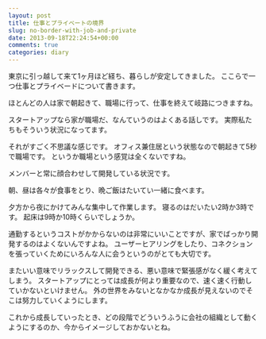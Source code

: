 ```yaml
---
layout: post
title: 仕事とプライベートの境界
slug: no-border-with-job-and-private
date: 2013-09-18T22:24:54+00:00
comments: true
categories: diary
---
```


東京に引っ越して来て1ヶ月ほど経ち、暮らしが安定してきました。
ここらで一つ仕事とプライベードについて書きます。

ほとんどの人は家で朝起きて、職場に行って、仕事を終えて岐路につきますね。

スタートアップなら家が職場だ、なんていうのはよくある話しです。
実際私たちもそういう状況になってます。

それがすごく不思議な感じです。
オフィス兼住居という状態なので朝起きて5秒で職場です。
というか職場という感覚は全くないですね。

メンバーと常に顔合わせして開発している状況です。

朝、昼は各々が食事をとり、晩ご飯はたいてい一緒に食べます。

夕方から夜にかけてみんな集中して作業します。
寝るのはだいたい2時か3時です。
起床は9時か10時くらいでしょうか。

通勤するというコストがかからないのは非常にいいことですが、家でばっかり開発するのはよくないんですよね。
ユーザーヒアリングをしたり、コネクションを張っていくためにいろんな人に会うというのがとても大切です。

またいい意味でリラックスして開発できる、悪い意味で緊張感がなく緩く考えてしまう。
スタートアップにとっては成長が何より重要なので、速く速く行動していかないといけません。
外の世界をみないとなかなか成長が見えないのでそこは努力していくようにします。

これから成長していったとき、どの段階でどういうふうに会社の組織として動くようにするのか、今からイメージしておかないとね。
